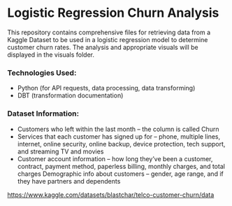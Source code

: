 # Logistic Regression Churn Analysis

This repository contains comprehensive files for retrieving data from a Kaggle Dataset to be used in a logistic regression model to determine customer churn rates. The analysis and appropriate visuals will be displayed in the visuals folder.

### Technologies Used:
- Python (for API requests, data processing, data transforming)
- DBT (transformation documentation)

### Dataset Information:
- Customers who left within the last month – the column is called Churn
- Services that each customer has signed up for – phone, multiple lines, internet, online security, online backup, device protection, tech support, and streaming TV and movies
- Customer account information – how long they’ve been a customer, contract, payment method, paperless billing, monthly charges, and total charges
Demographic info about customers – gender, age range, and if they have partners and dependents

https://www.kaggle.com/datasets/blastchar/telco-customer-churn/data
